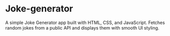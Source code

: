 # Joke-generator
A simple Joke Generator app built with HTML, CSS, and JavaScript. Fetches random jokes from a public API and displays them with smooth UI styling.
